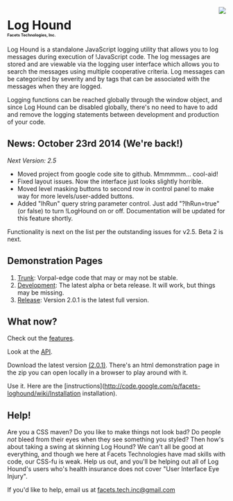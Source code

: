 <img align="right" src="https://raw.githubusercontent.com/FacetsTechnologies/loghound/dev/v02.5.0/docs/lh-2.5.0.a2.png"></img>
# Log Hound<br/><div style="font-size:9px">Facets Technologies, Inc.</div>
Log Hound is a standalone JavaScript logging utility that allows you to log messages during execution of !JavaScript code.  The log messages are stored and are viewable via the logging user interface which allows you to search the messages using multiple cooperative criteria. Log messages can be categorized by severity and by tags that can be associated with the messages when they are logged.

Logging functions can be reached globally through the window object, and since Log Hound can be disabled globally, there's no need to have to add and remove the logging statements between development and production of your code.

## News: October 23rd 2014 (We're back!)
*Next Version: 2.5*

* Moved project from google code site to github.  Mmmmmm... cool-aid!
* Fixed layout issues.  Now the interface just looks slightly horrible.
* Moved level masking buttons to second row in control panel to make way for more levels/user-added buttons.
* Added "lhRun" query string parameter control.  Just add "?lhRun=true" (or false) to turn !LogHound on or off.  Documentation will be updated for this feature shortly.

Functionality is next on the list per the outstanding issues for v2.5.  Beta 2 is next.

## Demonstration Pages
1. [Trunk](http://htmlpreview.github.io/?https://github.com/FacetsTechnologies/loghound/blob/dev/v02.5.0/src/loghound.html): Vorpal-edge code that may or may not be stable.
1. [Development](http://htmlpreview.github.io/?https://github.com/FacetsTechnologies/loghound/blob/dev/v02.5.0/src/loghound.html): The latest alpha or beta release. It will work, but things may be missing.
1. [Release](http://facets-loghound.googlecode.com/svn/tags/v2.0.1/src/main/javascript/loghound.html): Version 2.0.1 is the latest full version.

## What now?
Check out the [features](https://code.google.com/p/facets-loghound/wiki/Features).

Look at the [API](http://htmlpreview.github.io/?https://github.com/FacetsTechnologies/loghound/blob/dev/v02.5.0/docs/jsdoc/files.html).

Download the latest version [(2.0.1)](http://facets-loghound.googlecode.com/files/loghound-2.0.1.zip). There's an html demonstration page in the zip you can open locally in a browser to play around with it.

Use it. Here are the [instructions](http://code.google.com/p/facets-loghound/wiki/Installation installation).

## Help!
Are you a CSS maven?  Do you like to make things not look bad?  Do people _not_ bleed from their eyes when they see something you styled?  Then how's about taking a swing at skinning Log Hound?  We can't all be good at everything, and though we here at Facets Technologies have mad skills with code, our CSS-fu is weak.  Help us out, and you'll be helping out all of Log Hound's users who's health insurance does not cover "User Interface Eye Injury".

If you'd like to help, email us at facets.tech.inc@gmail.com

